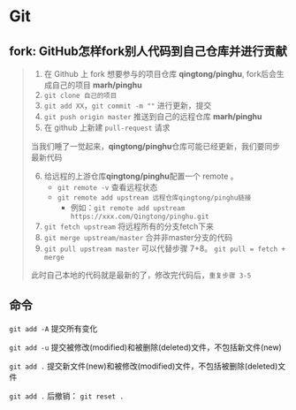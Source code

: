 # Git 
## fork: GitHub怎样fork别人代码到自己仓库并进行贡献

> 1. 在 Github 上 fork 想要参与的项目仓库 **qingtong/pinghu**, fork后会生成自己的项目 **marh/pinghu**
> 2. `git clone 自己的项目`
> 3. `git add XX`，`git commit -m ""` 进行更新，提交
> 4. `git push origin master` 推送到自己的远程仓库  **marh/pinghu**
> 5. 在 github 上新建 `pull-request` 请求
>
> 当我们睡了一觉起来，**qingtong/pinghu**仓库可能已经更新，我们要同步最新代码
>
> 6. 给远程的上游仓库**qingtong/pinghu**配置一个 remote 。
>    * `git remote -v` 查看远程状态
>    * `git remote add upstream 远程仓库qingtong/pinghu链接` 
>       * 例如：`git remote add upstream https://xxx.com/Qingtong/pinghu.git`
> 7. `git fetch upstream` 将远程所有的分支fetch下来
> 8. `git merge upstream/master` 合并非master分支的代码
> 9. `git pull upstream master` 可以代替步骤 7+8。 `git pull = fetch + merge` 
> 
>此时自己本地的代码就是最新的了，修改完代码后，`重复步骤 3-5`


## 命令
`git add -A`  提交所有变化

`git add -u` 提交被修改(modified)和被删除(deleted)文件，不包括新文件(new)

`git add .`  提交新文件(new)和被修改(modified)文件，不包括被删除(deleted)文件

`git add .` 后撤销： `git reset .`
